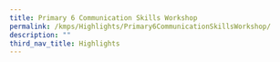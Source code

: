 ```yaml
---
title: Primary 6 Communication Skills Workshop
permalink: /kmps/Highlights/Primary6CommunicationSkillsWorkshop/
description: ""
third_nav_title: Highlights
---
```

